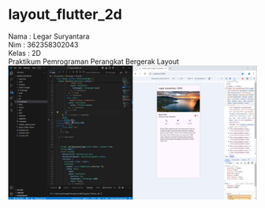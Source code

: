 # layout_flutter_2d
Nama : Legar Suryantara
</br>
Nim : 362358302043
</br>
Kelas : 2D</br>
Praktikum Pemrograman Perangkat Bergerak
Layout
![Screenshoot layout](images/01.jpg)